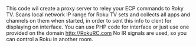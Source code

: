This code wil create a proxy server to reley your ECP commands to Roky TV.
Scans local network IP range for Roku TV sets and collects all apps and channels on 
them when started, in order to sent this info to clent for displaying on interface.
You can use PHP code for interface or just use one provided on the domain http://RokuRC.com
No IR signals are used, so you can control a Roku in another room.
